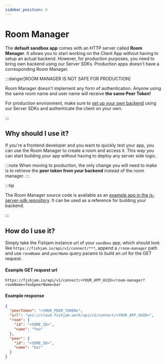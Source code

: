 ```yaml
---
sidebar_position: 4
---
```


# Room Manager

The **default sandbox app** comes with an HTTP server called **Room Manager**.
It allows you to start working on the Client App without having to setup an actual backend.
However, for production purposes, you need to bring own backend using our Server SDKs. Production apps doesn't have a corresponding Room Manager.

:::danger[ROOM MANAGER IS NOT SAFE FOR PRODUCTION]

Room Manager doesn't implement any form of authentication.
Anyone using the same room name and user name will receive **the same Peer Token!**

For production environment, make sure to [set up your own backend](/guide/production/server.mdx) using our Server SDKs and authenticate the client on your own.

:::

## Why should I use it?

If you're a frontend developer and you want to quickly test your app, you can use the Room Manager to create a room and access it.
This way you can start building your app without having to deploy any server side logic.

:::note
When moving to production, the only change you will need to make is to retrieve the **peer token from your backend** instead of the room manager.
:::

:::tip

The Room Manager source code is available as an
[example app in the js-server-sdk repository](https://github.com/fishjam-cloud/js-server-sdk/tree/main/examples/room-manager).
It can be used as a reference for building your backend.

:::

## How do I use it?

Simply take the Fishjam instance url of your `sandbox` app, which should look like `https://fishjam.io/api/v1/connect/***`, append a
`/room-manager` path and use `roomName` and `peerName` query params to build an url for the GET request.

#### Example GET request url

```
https://fishjam.io/api/v1/connect/<YOUR_APP_UUID>/room-manager?roomName=foo&peerName=bar
```

#### Example response

```json
{
  "peerToken": "<YOUR_PEER_TOKEN>",
  "url": "wss://cloud.fishjam.work/api/v1/connect/<YOUR_APP_UUID>",
  "room": {
    "id": "<SOME_ID>",
    "name": "foo"
  },
  "peer": {
    "id": "<SOME_ID>",
    "name": "bar"
  }
}
```
